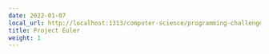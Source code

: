 ```yaml
---
date: 2022-01-07
local_url: http://localhost:1313/computer-science/programming-challenges/project-euler/
title: Project Euler
weight: 1
---
```

